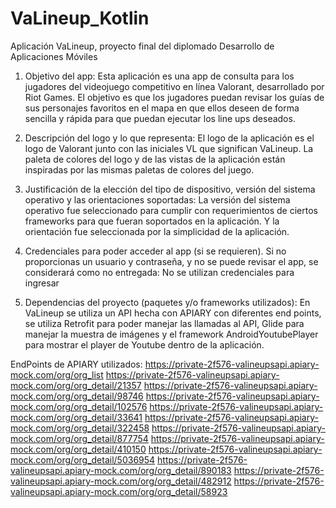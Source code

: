 # VaLineup_Kotlin
Aplicación VaLineup, proyecto final del diplomado Desarrollo de Aplicaciones Móviles

1. Objetivo del app: Esta aplicación es una app de consulta para los jugadores del videojuego competitivo en línea Valorant, desarrollado por Riot Games. El objetivo es que los jugadores puedan revisar los guías de sus personajes favoritos en el mapa en que ellos deseen de forma sencilla y rápida para que puedan ejecutar los line ups deseados. 

2. Descripción del logo y lo que representa: El logo de la aplicación es el logo de Valorant junto con las iniciales VL que significan VaLineup. La paleta de colores del logo y de las vistas de la aplicación están inspiradas por las mismas paletas de colores del juego.

3. Justificación de la elección del tipo de dispositivo, versión del sistema operativo y las orientaciones soportadas: La versión del sistema operativo fue seleccionado para cumplir con requerimientos de ciertos frameworks para que fueran soportados en la aplicación. Y la orientación fue seleccionada por la simplicidad de la aplicación. 
   
4. Credenciales para poder acceder al app (si se requieren). Si no proporcionas un usuario y contraseña, y no se puede revisar el app, se considerará como no entregada: No se utilizan credenciales para ingresar
 
5. Dependencias del proyecto (paquetes y/o frameworks utilizados): En VaLineup se utiliza un API hecha con APIARY con diferentes end points, se utiliza Retrofit para poder manejar las llamadas al API, Glide para manejar la muestra de imágenes y el framework AndroidYoutubePlayer para mostrar el player de Youtube dentro de la aplicación.

EndPoints de APIARY utilizados:
https://private-2f576-valineupsapi.apiary-mock.com/org/org_list
https://private-2f576-valineupsapi.apiary-mock.com/org/org_detail/21357
https://private-2f576-valineupsapi.apiary-mock.com/org/org_detail/98746
https://private-2f576-valineupsapi.apiary-mock.com/org/org_detail/102576
https://private-2f576-valineupsapi.apiary-mock.com/org/org_detail/33641
https://private-2f576-valineupsapi.apiary-mock.com/org/org_detail/322458
https://private-2f576-valineupsapi.apiary-mock.com/org/org_detail/877754
https://private-2f576-valineupsapi.apiary-mock.com/org/org_detail/410150
https://private-2f576-valineupsapi.apiary-mock.com/org/org_detail/5036954
https://private-2f576-valineupsapi.apiary-mock.com/org/org_detail/890183
https://private-2f576-valineupsapi.apiary-mock.com/org/org_detail/482912
https://private-2f576-valineupsapi.apiary-mock.com/org/org_detail/58923
